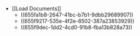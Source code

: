 - [[Load Documents]]
	- ((655fa1b8-2647-41bc-b7b1-9dbb29689907))
	- ((655f9217-535e-4f2e-8502-387a23853929))
	- ((655f9dec-1dd2-4cd0-91b8-fba13b828a73))